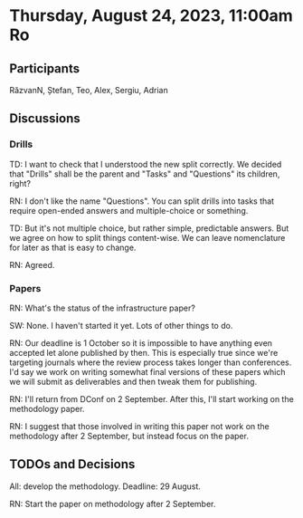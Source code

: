 # Thursday, August 24, 2023, 11:00am Ro

## Participants

RăzvanN, Ștefan, Teo, Alex, Sergiu, Adrian

## Discussions

### Drills

TD: I want to check that I understood the new split correctly.
We decided that "Drills" shall be the parent and "Tasks" and "Questions" its children, right?

RN: I don't like the name "Questions".
You can split drills into tasks that require open-ended answers and multiple-choice or something.

TD: But it's not multiple choice, but rather simple, predictable answers.
But we agree on how to split things content-wise.
We can leave nomenclature for later as that is easy to change.

RN: Agreed.

### Papers

RN: What's the status of the infrastructure paper?

SW: None.
I haven't started it yet.
Lots of other things to do.

RN: Our deadline is 1 October so it is impossible to have anything even accepted let alone published by then.
This is especially true since we're targeting journals where the review process takes longer than conferences.
I'd say we work on writing somewhat final versions of these papers which we will submit as deliverables and then tweak them for publishing.

RN: I'll return from DConf on 2 September.
After this, I'll start working on the methodology paper.

RN: I suggest that those involved in writing this paper not work on the methodology after 2 September, but instead focus on the paper.

## TODOs and Decisions

All: develop the methodology.
Deadline: 29 August.

RN: Start the paper on methodology after 2 September.
